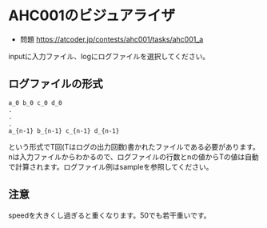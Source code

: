 # AHC001のビジュアライザ

- 問題 https://atcoder.jp/contests/ahc001/tasks/ahc001_a

inputに入力ファイル、logにログファイルを選択してください。

## ログファイルの形式
```
a_0 b_0 c_0 d_0
.
.
.
a_{n-1} b_{n-1} c_{n-1} d_{n-1}
```
という形式でT回(Tはログの出力回数)書かれたファイルである必要があります。nは入力ファイルからわかるので、ログファイルの行数とnの値からTの値は自動で計算されます。ログファイル例はsampleを参照してください。

## 注意
speedを大きくし過ぎると重くなります。50でも若干重いです。